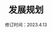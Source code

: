 ---
title: 发展规划
date: 修订时间：2023.4.13
description: 以下内容代表了 Highcharts 的产品发展周期和未来方向。它只是为了提供信息，不应该被看作是我们的承诺。
products: 
   - highcharts-v11: dark_icon_highcharts.svg
   - highcharts: dark_icon_highcharts.svg
   - maps: dark_icon_map.svg
   - dashboards: dark_icon_highcharts.svg
   # - highcharts-python: python-dark.svg
   - export-server: dark_icon_highcharts.svg
   - highcharts-editor: exporter-dark.svg
---